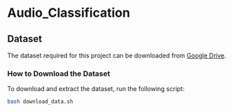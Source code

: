 # Audio_Classification

## Dataset

The dataset required for this project can be downloaded from [Google Drive](https://drive.google.com/file/d/YOUR_FILE_ID/view?usp=sharing).

### How to Download the Dataset

To download and extract the dataset, run the following script:

```bash
bash download_data.sh
